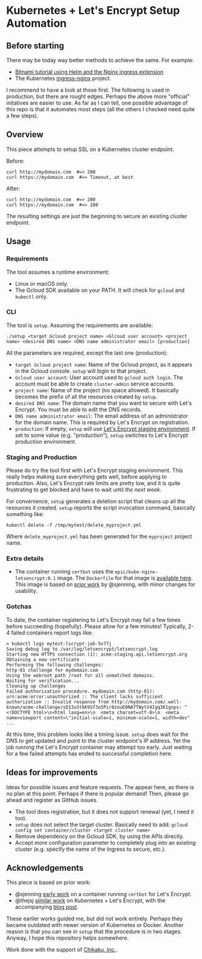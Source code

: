 # Kubernetes + Let's Encrypt Setup Automation

## Before starting

There may be today way better methods to achieve the same. For example:

* [Bitnami tutorial using Helm and the Nginx ingress extension](https://docs.bitnami.com/kubernetes/how-to/secure-kubernetes-services-with-ingress-tls-letsencrypt/)
* The Kubernetes [ingress-nginx](https://kubernetes.github.io/ingress-nginx/user-guide/tls/) project.

I recommend to have a look at those first. The following is used in production, but there are rought edges. Perhaps the above more "official" initatives are easier to use. As far as I can tell, one possible advantage of this repo is that it automates most steps (all the others I checked need quite a few steps).

## Overview

This piece attempts to setup SSL on a Kubernetes cluster endpoint.

Before:

    curl http://mydomain.com  #=> 200
    curl https://mydomain.com  #=> Timeout, at best

After:

    curl http://mydomain.com  #=> 200
    curl https://mydomain.com  #=> 200

The resulting settings are just the beginning to secure an existing cluster endpoint.

## Usage

### Requirements

The tool assumes a runtime environment:

* Linux or macOS only.
* The Gcloud SDK available on your PATH. It will check for `gcloud` and `kubectl` only.

### CLI

The tool is `setup`. Assuming the requirements are available:

    ./setup <target Gcloud project name> <Glcoud user account> <project name> <desired DNS name> <DNS name administrator email> [production]

All the parameters are required, except the last one (production):

* `target Gcloud project name`: Name of the Gcloud project, as it appears in the Gcloud console. `setup` will login to that project.
* `Gcloud user account`: User account used to `gcloud auth login`. The account must be able to create `cluster-admin` service accounts.
* `project name`: Name of the project (no space allowed). It basically becomes the prefix of all the resources created by `setup`.
* `desired DNS name`: The domain name that you want to secure with Let's Encrypt. You must be able to edit the DNS records.
* `DNS name administrator email`: The email address of an administrator for the domain name. This is required by Let's Encrypt on registration.
* `production`: If empty, `setup` will use [Let's Encrypt staging environment](https://letsencrypt.org/docs/staging-environment/). If set to some value (e.g. "production"), `setup` switches to Let's Encrypt production environment.

### Staging and Production

Please do try the tool first with Let's Encrypt staging environment. This really helps making sure everything gets well, before applying to production. Also, Let's Encrypt rate limits are pretty low, and it is quite frustrating to get blocked and have to wait until *the next week*.

For convenience, `setup` generates a deletion script that cleans up all the resources it created. `setup` reports the script invocation command, basically something like:

    kubectl delete -f /tmp/mytest/delete_myproject.yml

Where `delete_myproject.yml` has been generated for the `myproject` project name.

### Extra details

* The container running `certbot` uses the `epic/kube-nginx-letsencrypt:0.1` image. The `Dockerfile` for that image is [available here](https://github.com/ic/kube-nginx-letsencrypt). This image is based on [prior work](https://github.com/sjenning/kube-nginx-letsencrypt) by @sjenning, with minor changes for usability.

### Gotchas

To date, the container registering to Let's Encrypt may fail a few times before succeeding (hopefully). Please allow for a few minutes! Typically, 2-4 failed containers report logs like:

    > kubectl logs mytest-lscrypt-job-5v77j
    Saving debug log to /var/log/letsencrypt/letsencrypt.log
    Starting new HTTPS connection (1): acme-staging.api.letsencrypt.org
    Obtaining a new certificate
    Performing the following challenges:
    http-01 challenge for mydomain.com
    Using the webroot path /root for all unmatched domains.
    Waiting for verification...
    Cleaning up challenges
    Failed authorization procedure. mydomain.com (http-01): urn:acme:error:unauthorized :: The client lacks sufficient authorization :: Invalid response from http://mydomain.com/.well-known/acme-challenge/sD13uStkK9Sf3o5Pir8zouE0NA7TWytV4Igq3K1gnps: "<!DOCTYPE html>\n<html lang=en>\n  <meta charset=utf-8>\n  <meta name=viewport content=\"initial-scale=1, minimum-scale=1, width=dev"
    ...

At this time, this problem looks like a timing issue. `setup` does wait for the DNS to get updated and point to the cluster endpoint's IP address. Yet the job running the Let's Encrypt container may attempt too early. Just waiting for a few failed attempts has ended to successful completion here.

## Ideas for improvements

Ideas for possible issues and feature requests. The appear here, as there is no plan at this point. Perhaps if there is popular demand! Then, please go ahead and register as GitHub issues.

* The tool does registration, but it does not support renewal (yet, I need it too).
* `setup` does not select the target cluster. Basically need to add: `gcloud config set container/cluster <target cluster name>`
* Remove dependency on the Gcloud SDK, by using the APIs directly.
* Accept more configuration parameter to completely plug into an existing cluster (e.g. specify the name of the Ingress to secure, etc.).

## Acknowledgements

This piece is based on prior work:

* @sjenning [early work](https://github.com/sjenning/kube-nginx-letsencrypt) on a container running `certbot` for Let's Encrypt.
* @thejsj [similar work](https://github.com/thejsj/kubernetes-letsencrypt-demo) on Kubernetes + Let's Encrypt, with the accompanying [blog post](https://runnable.com/blog/how-to-use-lets-encrypt-on-kubernetes).

These earlier works guided me, but did not work entirely. Perhaps they became outdated with newer version of Kubernetes or Docker. Another reason is that you can see in `setup` that the procedure is in two stages. Anyway, I hope this repository helps somewhere.

Work done with the support of [Chikaku, Inc.](https://www.chikaku.co.jp/).
